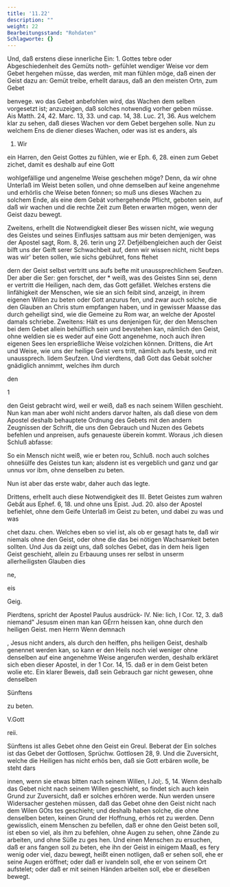```yaml
---
title: '11.22'
description: ""
weight: 22
Bearbeitungsstand: "Rohdaten"
Schlagworte: {}
---
```

<!-- Seite 549 -->


Und, daß erstens diese innerliche Ein: 1. Gottes tebre oder Abgeschiedenheit des Gemüts noth- gefühlet wendiger Weise vor dem Gebet hergehen müsse, das werden, mit man fühlen möge, daß einen der Geist dazu an: Gemüt treibe, erhellt daraus, daß an den meisten Ortn, zum Gebet

benvege. wo das Gebet anbefohlen wird, das Wachen dem selben vorgesetzt ist; anzuzeigen, daß solches notwendig vorher geben müsse. Ais Matth. 24, 42. Marc. 13, 33. und cap. 14, 38. Luc. 21, 36. Aus welchem klar zu sehen, daß dieses Wachen vor dem Gebet bergehen solle. Nun zu welchem Ens de diener dieses Wachen, oder was ist es anders, als


1.  Wir

<!-- Seite 550 -->

ein Harren, den Geist Gottes zu fühlen, wie er Eph. 6, 28. einen zum Gebet zichet, damit es deshalb auf eine Gott

wohlgefällige und angenelme Weise geschehen möge? Denn, da wir ohne Unterlaß im Weist beten sollen, und ohne demselben auf keine angenehme und erhörlis che Weise beten fónnen; so muß uns dieses Wachen zu solchem Ende, als eine dem Gebát vorhergehende Pflicht, geboten sein, auf daß wir wachen und die rechte Zeit zum Beten erwarten mögen, wenn der Geist dazu bewegt.

Zweitens, erhellt die Notwendigkeit dieser Bes wissen nicht, wie wegung des Geistes und seines Einflusjes sattsam aus mir beten demjenigen, was der Apostel sagt, Rom. 8, 26. terin ung 27. Defjélbengleichen auch der Geist bilft uns der Geift serer Schwachbeit auf, denn wir wissen nicht, nicht beps was wir' beten sollen, wie sichs gebühret, fons ftehet

dern der Geist selbst vertritt uns aufs befte mit unaussprechlichem Seufzen. Der aber die Ser: gen forschet, der * weiß, was des Geistes Sinn sei, denn er vertritt die Heiligen, nach dem, das Gott gefället. Welches erstens die linfähigkeit der Menschen, wie sie an sich feibit sind, anzeigt, in ihrem eigenen Willen zu beten oder Gott anzurus fen, und zwar auch solche, die den Glauben an Chris stum empfangen haben, und in gewisser Maasse das durch geheiligt sind, wie die Gemeine zu Rom war, an welche der Apostel damals schriebe. Zweitens: Hált es uns denjenigen für, der den Menschen bei dem Gebet allein behülflich sein und bevstehen kan, nämlich den Geist, ohne weldien sie es weder auf eine Gott angenehme, noch auch ihren eigenen Sees len ersprießliche Weise volzichen können. Drittens, die Art und Weise, wie uns der heilige Geist vers tritt, nämlich aufs beste, und mit unaussprech. lidem Seufzen. Und vierdtens, daß Gott das Gebát solcher gnädiglich annimmt, welches ihm durch

den

1
<!-- Seite 551 -->
den Geist gebracht wird, weil er weiß, daß es nach
seinem Willen geschieht. Nun kan man aber wohl
nicht anders darvor halten, als daß diese von dem
Apostel deshalb behauptete Ordnung des Gebets mit den
andern Zeugnissen der Schrift, die uns den Gebrauch
und Nuzen des Gebets befehlen und anpreisen, aufs
genaueste überein kommt. Woraus ,ich diesen
Schluß abfasse:

 So ein Mensch nicht weiß, wie er beten rou, Schluß.
noch auch solches ohneśülfe des Geistes tun kan;
alsdenn ist es vergeblich und ganz und gar unnus
vor ibm, ohne denselben zu beten.

Nun ist aber das erste wabr, daher auch das legte.

Drittens, erhellt auch diese Notwendigkeit des III. Betet Geistes zum wahren Gebất aus Ephef. 6, 18. und ohne uns Epist. Jud. 20. also der Apostel befiehlet, ohne dem Geife Unterlaß im Geist zu beten, und dabei zu was und was

chet dazu. chen. Welches eben so viel ist, als ob er gesagt hats te, daß wir niemals ohne den Geist, oder ohne die das bei nötigen Wachsamkeit beten sollten. Und Jus da zeigt uns, daß solches Gebet, das in dem heis ligen Geist geschieht, allein zu Erbauung unses rer selbst in unserm allerheiligsten Glauben dies

ne,

eis

Geig.

Pierdtens, spricht der Apostel Paulus ausdrück- IV. Nie: lich, I Cor. 12, 3. daß niemand" Jesusm einen man kan GÉrrn heissen kan, ohne durch den heiligen Geist. men Herrn Wenn demnach

, Jesus nicht anders, als durch den heiffen, phs heiligen Geist, deshalb genennet werden kan, so kann er den Heils noch viel weniger ohne denselben auf eine angenehme Weise angerufen werden, deshalb erkläret sich eben dieser Apostel, in der 1 Cor. 14, 15. daß er in dem Geist beten wolie etc. Ein klarer Beweis, daß sein Gebrauch gar nicht gewesen, ohne denselben

Sünftens


zu beten.

V.Gott

reii.
<!-- Seite 552 -->
Sünftens ist alles Gebet ohne den Geist ein Greul. Beberat der Ein solches ist das Gebet der Gottlosen, Sprüchw. Gottlosen 28, 9. Und die Zuversicht, welche die Heiligen has nicht erhös ben, daß sie Gott erbären wolle, be steht dars

innen, wenn sie etwas bitten nach seinem Willen, I Jol;. 5, 14. Wenn deshalb das Gebet nicht nach seinem Willen geschieht, so findet sich auch kein Grund zur Zuversicht, daß er solches erhören werde. Nun werden unsere Widersacher gestehen müssen, daß das Gebet ohne den Geist nicht nach dem Wilen GOts tes geschieht; und deshalb
 haben solche, die ohne denselben beten, keinen Grund der Hoffnung, erhós ret zu werden. Denn gewisslich, einem Menschen zu befellen, daß er ohne den Geist beten soll, ist eben so viel, als ihm zu befehlen, ohne Augen zu sehen, ohne Zánde zu arbeiten, und ohne Süße zu ges hen. Und einen Menschen zu ersuchen, daß er ans fangen soll zu beten, ehe ihn der Geist in einigem Maaß, es fery wenig oder viel, dazu bewegt, heißt einen notligen, daß er sehen soll, ehe er seine Augen eröffnet; oder daß er ivandeln soll, ehe er von seinem Ort aufstelet; oder daß er mit seinen Händen arbeiten soll, ebe er dieselben bewegt.

